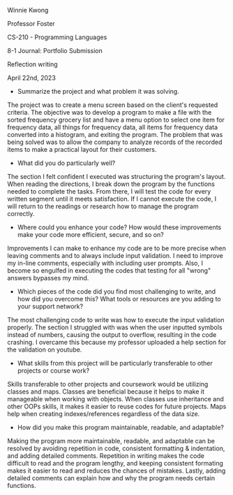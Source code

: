 Winnie Kwong 

Professor Foster 

CS-210 - Programming Languages 

8-1 Journal: Portfolio Submission 

Reflection writing 

April 22nd, 2023



* Summarize the project and what problem it was solving.

The project was to create a menu screen based on the client's requested criteria. The objective was to develop a program to make a file with the sorted frequency grocery list and have a menu option to select one item for frequency data, all things for frequency data, all items for frequency data converted into a histogram, and exiting the program. The problem that was being solved was to allow the company to analyze records of the recorded items to make a practical layout for their customers.

* What did you do particularly well?

The section I felt confident I executed was structuring the program's layout. When reading the directions, I break down the program by the functions needed to complete the tasks. From there, I will test the code for every written segment until it meets satisfaction. If I cannot execute the code, I will return to the readings or research how to manage the program correctly.

* Where could you enhance your code? How would these improvements make your code more efficient, secure, and so on?

Improvements I can make to enhance my code are to be more precise when leaving comments and to always include input validation. I need to improve my in-line comments, especially with including user prompts. Also, I become so engulfed in executing the codes that testing for all "wrong" answers bypasses my mind. 

* Which pieces of the code did you find most challenging to write, and how did you overcome this? What tools or resources are you adding to your support network?

The most challenging code to write was how to execute the input validation properly. The section I struggled with was when the user inputted symbols instead of numbers, causing the output to overflow, resulting in the code crashing. I overcame this because my professor uploaded a help section for the validation on youtube. 

* What skills from this project will be particularly transferable to other projects or course work?

Skills transferable to other projects and coursework would be utilizing classes and maps. Classes are beneficial because it helps to make it manageable when working with objects. When classes use inheritance and other OOPs skills, it makes it easier to reuse codes for future projects. Maps help when creating indexes/references regardless of the data size.

* How did you make this program maintainable, readable, and adaptable?

Making the program more maintainable, readable, and adaptable can be resolved by avoiding repetition in code, consistent formatting & indentation, and adding detailed comments. Repetition in writing makes the code difficult to read and the program lengthy, and keeping consistent formating makes it easier to read and reduces the chances of mistakes. Lastly, adding detailed comments can explain how and why the program needs certain functions.
